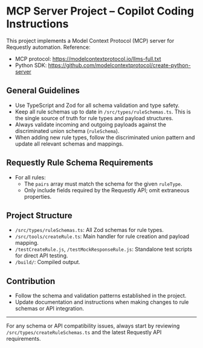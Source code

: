 <!-- Use this file to provide workspace-specific custom instructions to Copilot. For more details, visit https://code.visualstudio.com/docs/copilot/copilot-customization#_use-a-githubcopilotinstructionsmd-file -->


# MCP Server Project – Copilot Coding Instructions

This project implements a Model Context Protocol (MCP) server for Requestly automation. Reference:
- MCP protocol: https://modelcontextprotocol.io/llms-full.txt
- Python SDK: https://github.com/modelcontextprotocol/create-python-server

## General Guidelines

- Use TypeScript and Zod for all schema validation and type safety.
- Keep all rule schemas up to date in `/src/types/ruleSchemas.ts`. This is the single source of truth for rule types and payload structures.
- Always validate incoming and outgoing payloads against the discriminated union schema (`ruleSchema`).
- When adding new rule types, follow the discriminated union pattern and update all relevant schemas and mappings.

## Requestly Rule Schema Requirements

- For all rules:
  - The `pairs` array must match the schema for the given `ruleType`.
  - Only include fields required by the Requestly API; omit extraneous properties.

## Project Structure

- `/src/types/ruleSchemas.ts`: All Zod schemas for rule types.
- `/src/tools/createRule.ts`: Main handler for rule creation and payload mapping.
- `/testCreateRule.js`, `/testMockResponseRule.js`: Standalone test scripts for direct API testing.
- `/build/`: Compiled output.

## Contribution

- Follow the schema and validation patterns established in the project.
- Update documentation and instructions when making changes to rule schemas or API integration.

---
For any schema or API compatibility issues, always start by reviewing `/src/types/createRuleSchemas.ts` and the latest Requestly API requirements.
